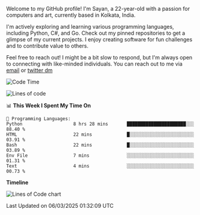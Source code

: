Welcome to my GitHub profile! I'm Sayan, a 22-year-old with a passion for computers and art, currently based in Kolkata, India.

I'm actively exploring and learning various programming languages, including Python, C#, and Go. Check out my pinned repositories to get a glimpse of my current projects. I enjoy creating software for fun challenges and to contribute value to others.

Feel free to reach out! I might be a bit slow to respond, but I'm always open to connecting with like-minded individuals. You can reach out to me via [email](mailto:me@sayanbiswas.in) or [twitter dm](https://twitter.com/TheDankDel)

<!--START_SECTION:waka-->
![Code Time](http://img.shields.io/badge/Code%20Time-2%2C118%20hrs%2055%20mins-blue)

![Lines of code](https://img.shields.io/badge/From%20Hello%20World%20I%27ve%20Written-7.5%20million%20lines%20of%20code-blue)

📊 **This Week I Spent My Time On** 

```text
💬 Programming Languages: 
Python                   8 hrs 28 mins       ██████████████████████░░░   88.40 % 
HTML                     22 mins             █░░░░░░░░░░░░░░░░░░░░░░░░   03.91 % 
Bash                     22 mins             █░░░░░░░░░░░░░░░░░░░░░░░░   03.89 % 
Env File                 7 mins              ░░░░░░░░░░░░░░░░░░░░░░░░░   01.31 % 
Text                     4 mins              ░░░░░░░░░░░░░░░░░░░░░░░░░   00.73 % 
```

**Timeline**

![Lines of Code chart](https://raw.githubusercontent.com/Dank-del/Dank-del/main/assets/bar_graph.png)


 Last Updated on 06/03/2025 01:32:09 UTC
<!--END_SECTION:waka-->

